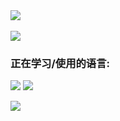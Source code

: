 <!--
### Hi there 👋

**Direct-A/direct-a** is a ✨ _special_ ✨ repository because its `README.md` (this file) appears on your GitHub profile.

Here are some ideas to get you started:

- 🔭 I’m currently working on ...
- 🌱 I’m currently learning ...
- 👯 I’m looking to collaborate on ...
- 🤔 I’m looking for help with ...
- 💬 Ask me about ...
- 📫 How to reach me: ...
- 😄 Pronouns: ...
- ⚡ Fun fact: ...
-->

<a href="https://github.com/Direct-A/direct-a">
  <img align="center" src="https://github-readme-stats.vercel.app/api?username=direct-a&show_icons=true&theme=synthwave" />
</a>
</br>
</br>
<a href="https://github.com/Direct-A/direct-a">
  <img align="center" src="https://github-readme-stats.vercel.app/api/top-langs/?username=direct-a&layout=compact&show_icons=true&theme=synthwave" />
</a>

### 正在学习/使用的语言:
![](https://img.shields.io/badge/-Python-blue?style=flat-square&logo=Python&logoColor=fff)
![](https://img.shields.io/badge/-R-blue?style=flat-square&logo=R&logoColor=fff)

![](https://img.shields.io/badge/-Perl-green?style=flat-square&logo=Perl&logoColor=fff)
